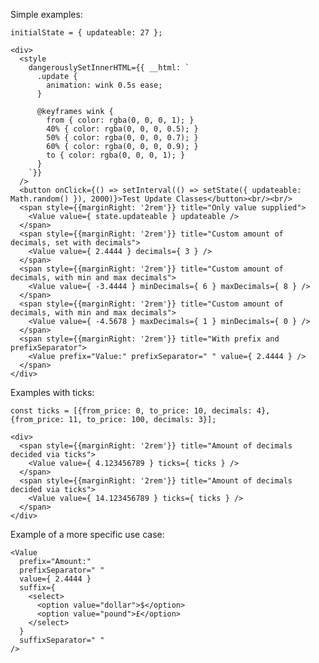 Simple examples:

    initialState = { updateable: 27 };

    <div>
      <style
        dangerouslySetInnerHTML={{ __html: `
          .update {
            animation: wink 0.5s ease;
          }

          @keyframes wink {
            from { color: rgba(0, 0, 0, 1); }
            40% { color: rgba(0, 0, 0, 0.5); }
            50% { color: rgba(0, 0, 0, 0.7); }
            60% { color: rgba(0, 0, 0, 0.9); }
            to { color: rgba(0, 0, 0, 1); }
          }
        `}}
      />
      <button onClick={() => setInterval(() => setState({ updateable: Math.random() }), 2000)}>Test Update Classes</button><br/><br/>
      <span style={{marginRight: '2rem'}} title="Only value supplied">
        <Value value={ state.updateable } updateable />
      </span>
      <span style={{marginRight: '2rem'}} title="Custom amount of decimals, set with decimals">
        <Value value={ 2.4444 } decimals={ 3 } />
      </span>
      <span style={{marginRight: '2rem'}} title="Custom amount of decimals, with min and max decimals">
        <Value value={ -3.4444 } minDecimals={ 6 } maxDecimals={ 8 } />
      </span>
      <span style={{marginRight: '2rem'}} title="Custom amount of decimals, with min and max decimals">
        <Value value={ -4.5678 } maxDecimals={ 1 } minDecimals={ 0 } />
      </span>
      <span style={{marginRight: '2rem'}} title="With prefix and prefixSeparator">
        <Value prefix="Value:" prefixSeparator=" " value={ 2.4444 } />
      </span>
    </div>

Examples with ticks:

    const ticks = [{from_price: 0, to_price: 10, decimals: 4}, {from_price: 11, to_price: 100, decimals: 3}];

    <div>
      <span style={{marginRight: '2rem'}} title="Amount of decimals decided via ticks">
        <Value value={ 4.123456789 } ticks={ ticks } />
      </span>
      <span style={{marginRight: '2rem'}} title="Amount of decimals decided via ticks">
        <Value value={ 14.123456789 } ticks={ ticks } />
      </span>
    </div>

Example of a more specific use case:

    <Value
      prefix="Amount:"
      prefixSeparator=" "
      value={ 2.4444 }
      suffix={
        <select>
          <option value="dollar">$</option>
          <option value="pound">£</option>
        </select>
      }
      suffixSeparator=" "
    />
